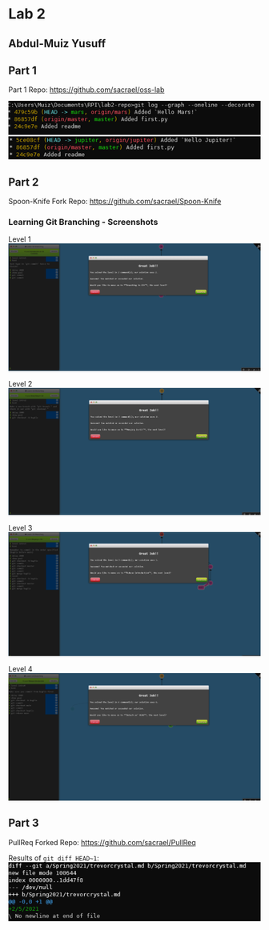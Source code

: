 # Lab 2
## Abdul-Muiz Yusuff

## Part 1
Part 1 Repo: https://github.com/sacrael/oss-lab

![git log for mars](screenshots/compare2.png)
![git log for jupiter](screenshots/compare1.png)

## Part 2
Spoon-Knife Fork Repo: https://github.com/sacrael/Spoon-Knife

### Learning Git Branching - Screenshots
Level 1
![level 1](screenshots/git1.png)

Level 2
![level 2](screenshots/git2.png)

Level 3
![level 3](screenshots/git3.png)

Level 4
![level 4](screenshots/git4.png)

## Part 3
PullReq Forked Repo: https://github.com/sacrael/PullReq

Results of `git diff HEAD~1`:
![git diff console](screenshots/gitdiff.png)
